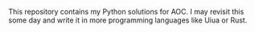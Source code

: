 This repository contains my Python solutions for AOC. I may revisit this some day and write it in more programming languages like Uiua or Rust.
